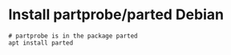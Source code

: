 # Install partprobe/parted Debian 

```
# partprobe is in the package parted 
apt install parted 


